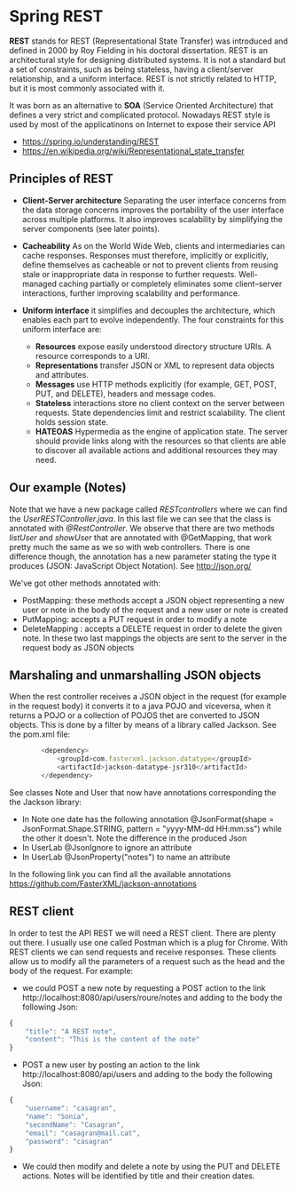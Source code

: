# Spring REST

**REST** stands for REST (Representational State Transfer) was introduced and defined in 2000 by Roy Fielding in his doctoral 
dissertation. REST is an architectural style for designing distributed systems. It is not a standard but a set of constraints, 
such as being stateless, having a client/server relationship, and a uniform interface. REST is not strictly related to HTTP, 
but it is most commonly associated with it.

It was born as an alternative to **SOA** (Service Oriented Architecture) that defines a very strict and complicated protocol. Nowadays
REST style is used by most of the applicatinons on Internet to expose their service API   

* https://spring.io/understanding/REST
* https://en.wikipedia.org/wiki/Representational_state_transfer

## Principles of REST

* **Client-Server architecture** Separating the user interface concerns from the data storage concerns improves the portability 
of the user interface across multiple platforms. It also improves scalability by simplifying the server components (see later points).

* **Cacheability** As on the World Wide Web, clients and intermediaries can cache responses. Responses must therefore, implicitly or 
explicitly, define themselves as cacheable or not to prevent clients from reusing stale or inappropriate data in response to further 
requests. Well-managed caching partially or completely eliminates some client–server interactions, further improving scalability and performance.

* **Uniform interface** it simplifies and decouples the architecture, which enables each part to evolve independently. 
The four constraints for this uniform interface are:
    * **Resources** expose easily understood directory structure URIs. A resource corresponds to a URI.
    * **Representations** transfer JSON or XML to represent data objects and attributes.
    * **Messages** use HTTP methods explicitly (for example, GET, POST, PUT, and DELETE), headers and message codes.
    * **Stateless** interactions store no client context on the server between requests. State dependencies limit and restrict 
scalability. The client holds session state.
    * **HATEOAS** Hypermedia as the engine of application state. The server should provide links along with the resources
    so that clients are able to discover all available actions and additional resources they may need.

## Our example (Notes)
Note that we have a new package called *RESTcontrollers* where we can find the *UserRESTController.java*. In this last file
we can see that the class is annotated with *@RestController*. We observe that there are two methods *listUser* and *showUser*
that are annotated with @GetMapping, that work pretty much the same as we so with web controllers. There is one difference though, the
annotation has a new parameter stating the type it produces (JSON: JavaScript Object Notation). See http://json.org/ 

We've got other methods annotated with:
* PostMapping: these methods accept a JSON object representing a new user or note in the body of the request and a new user or note is created
* PutMapping: accepts a PUT request in order to modify a note
* DeleteMapping : accepts a DELETE request in order to delete the given note. In these two last mappings the objects are 
sent to the server in the request body as JSON objects

## Marshaling and unmarshalling JSON objects
When the rest controller receives a JSON object in the request (for example in the request body) it converts it to a java POJO and
viceversa, when it returns a POJO or a collection of POJOS thet are converted to JSON objects. This is done by a filter by means
of a library called Jackson. See the pom.xml file:
```javascript
		<dependency>
			<groupId>com.fasterxml.jackson.datatype</groupId>
			<artifactId>jackson-datatype-jsr310</artifactId>
		</dependency>
```
See classes Note and User that now have annotations corresponding the the Jackson library:
* In Note one date has the following annotation @JsonFormat(shape = JsonFormat.Shape.STRING, pattern = "yyyy-MM-dd HH:mm:ss") while
the other it doesn't. Note the difference in the produced Json
* In UserLab @JsonIgnore to ignore an attribute
* In UserLab @JsonProperty("notes") to name an attribute

In the following link you can find all the available annotations
https://github.com/FasterXML/jackson-annotations

## REST client
In order to test the API REST we will need a REST client. There are plenty out there. I usually use one called Postman which is a 
plug for Chrome. With REST clients we can send requests and receive responses. These clients allow us to modify all the parameters
of a request such as the head and the body of the request. 
For example: 
* we could POST a new note by requesting a POST action to the link http://localhost:8080/api/users/roure/notes and adding to 
the body the following Json:
```javascript
{
    "title": "A REST note",
    "content": "This is the content of the note"
}
```
* POST a new user by posting an action to the link http://localhost:8080/api/users and adding to the body the following Json:
```javascript
{
    "username": "casagran",
    "name": "Sonia",
    "secondName": "Casagran",
    "email": "casagran@mail.cat",
    "password": "casagran"
}
```
* We could then modify and delete a note by using the PUT and DELETE actions. Notes will be identified by title and their 
creation dates.  
